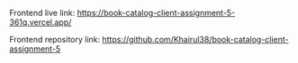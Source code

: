 Frontend live link: https://book-catalog-client-assignment-5-361q.vercel.app/

Frontend repository link: https://github.com/Khairul38/book-catalog-client-assignment-5